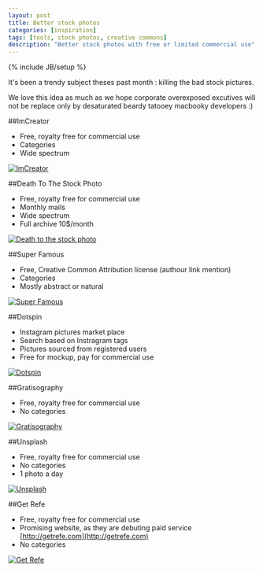 ```yaml
---
layout: post
title: Better stock photos
categories: [inspiration]
tags: [tools, stock photos, creative commons]
description: "Better stock photos with free or limited commercial use"
---
```

{% include JB/setup %}

It's been a trendy subject theses past month : killing the bad stock pictures.

We love this idea as much as we hope corporate overexposed excutives will not be replace only by desaturated beardy tatooey macbooky developers :)

##ImCreator
- Free, royalty free for commercial use
- Categories
- Wide spectrum

[![ImCreator](http://haveidols.com/grabs/Screen%20Shot%202014-07-02%20at%2017.57.55.png)](http://www.imcreator.com/free)

##Death To The Stock Photo
- Free, royalty free for commercial use
- Monthly mails
- Wide spectrum
- Full archive 10$/month

[![Death to the stock photo](http://haveidols.com/grabs/Screen%20Shot%202014-07-02%20at%2017.55.52.png)](http://deathtothestockphoto.com)

##Super Famous
- Free, Creative Common Attribution license (authour link mention)
- Categories
- Mostly abstract or natural

[![Super Famous](http://haveidols.com/grabs/Screen%20Shot%202014-07-02%20at%2018.04.28.png)](http://superfamous.com)

##Dotspin
- Instagram pictures market place
- Search based on Instragram tags
- Pictures sourced from registered users
- Free for mockup, pay for commercial use

[![Dotspin](http://haveidols.com/grabs/Screen%20Shot%202014-07-02%20at%2018.15.20.png)](http://www.dotspin.com)

##Gratisography
- Free, royalty free for commercial use
- No categories

[![Gratisography](http://haveidols.com/grabs/Screen%20Shot%202014-07-02%20at%2017.53.03.png)](http://gratisography.com)

##Unsplash
- Free, royalty free for commercial use
- No categories
- 1 photo a day

[![Unsplash](http://haveidols.com/grabs/Screen%20Shot%202014-07-02%20at%2017.54.50.png)](http://unsplash.com)

##Get Refe
- Free, royalty free for commercial use
- Promising website, as they are debuting paid service [http://getrefe.com](http://getrefe.com)
- No categories

[![Get Refe](http://haveidols.com/grabs/Screen%20Shot%202014-07-02%20at%2018.02.21.png)](http://getrefe.tumblr.com)





